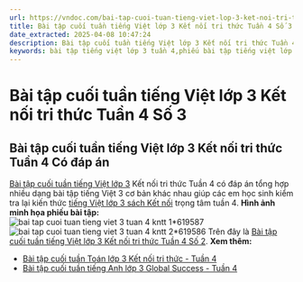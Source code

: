 ```yaml
---
url: https://vndoc.com/bai-tap-cuoi-tuan-tieng-viet-lop-3-ket-noi-tri-thuc-tuan-4-325903
title: Bài tập cuối tuần tiếng Việt lớp 3 Kết nối tri thức Tuần 4 Số 3 - VnDoc.com
date_extracted: 2025-04-08 10:47:24
description: Bài tập cuối tuần tiếng Việt lớp 3 Kết nối tri thức Tuần 4 có đáp án giúp các em ôn tập những kiến thức tiếng Việt trọng tâm lớp 3 tuần 4 hiệu quả.
keywords: bài tập tiếng việt lớp 3 tuần 4,phiếu bài tập tiếng việt lớp 3 tuần 4,đề tiếng việt lớp 3 tuần 4,Bài tập cuối tuần tiếng Việt lớp 3 Kết nối tri thức tuần 4,bài tập cuối tuần tiếng việt 3 tuần 4,bài tập cuối tuần môn tiếng việt lớp 3 kết nối tri thức tuần 4,bài tập cuối tuần tiếng việt lớp 3 sách kết nối tri thức tuần 4,bài tập cuối tuần 4 môn tiếng việt lớp 3 kết nối tri thức,bài tập cuối tuần 4 tiếng việt 3 kết nối tri thức
---
```


# Bài tập cuối tuần tiếng Việt lớp 3 Kết nối tri thức Tuần 4 Số 3
## **Bài tập cuối tuần tiếng Việt lớp 3 Kết nối tri thức Tuần 4 Có đáp án**
[Bài tập cuối tuần tiếng Việt lớp 3](<https://vndoc.com/de-kiem-tra-cuoi-tuan-tieng-viet3>) Kết nối tri thức Tuần 4 có đáp án tổng hợp nhiều dạng bài tập tiếng Việt 3 cơ bản khác nhau giúp các em học sinh kiểm tra lại kiến thức [tiếng Việt lớp 3 sách Kết nối](<https://vndoc.com/tieng-viet-lop-3-kntt-tap1>) trọng tâm tuần 4.
**Hình ảnh minh họa phiếu bài tập:**
![bai tap cuoi tuan tieng viet 3 tuan 4 kntt 1*619587](https://i.vdoc.vn/data/image/2024/08/06/bai-tap-cuoi-tuan-tieng-viet-3-tuan-4-kntt-1.jpg)![bai tap cuoi tuan tieng viet 3 tuan 4 kntt 2*619586](https://i.vdoc.vn/data/image/2024/08/06/bai-tap-cuoi-tuan-tieng-viet-3-tuan-4-kntt-2.jpg)
Trên đây là [Bài tập cuối tuần tiếng Việt lớp 3 Kết nối tri thức Tuần 4 Số 2](<https://vndoc.com/bai-tap-cuoi-tuan-tieng-viet-lop-3-ket-noi-tri-thuc-tuan-4-325903>).
**Xem thêm:**
  * [Bài tập cuối tuần Toán lớp 3 Kết nối tri thức - Tuần 4](<https://vndoc.com/bai-tap-cuoi-tuan-toan-lop-3-ket-noi-tri-thuc-tuan-4-276865>)
  * [Bài tập cuối tuần tiếng Anh lớp 3 Global Success - Tuần 4](<https://vndoc.com/bai-tap-cuoi-tuan-tieng-anh-lop-3-global-success-tuan-4-276509>)

